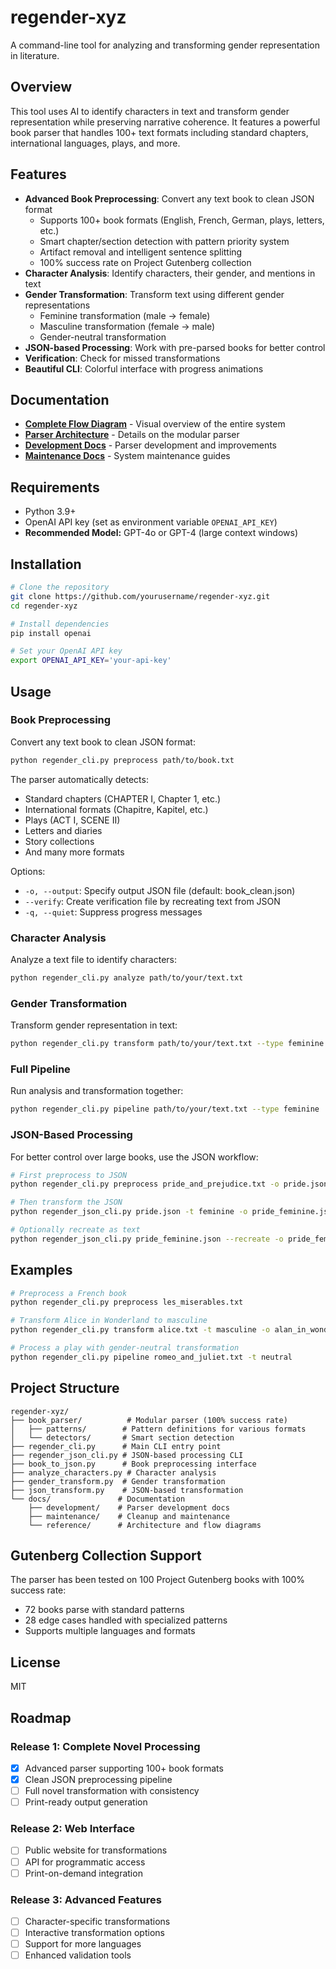 # regender-xyz

A command-line tool for analyzing and transforming gender representation in literature.

## Overview

This tool uses AI to identify characters in text and transform gender representation while preserving narrative coherence. It features a powerful book parser that handles 100+ text formats including standard chapters, international languages, plays, and more.

## Features

- **Advanced Book Preprocessing**: Convert any text book to clean JSON format
  - Supports 100+ book formats (English, French, German, plays, letters, etc.)
  - Smart chapter/section detection with pattern priority system
  - Artifact removal and intelligent sentence splitting
  - 100% success rate on Project Gutenberg collection
- **Character Analysis**: Identify characters, their gender, and mentions in text
- **Gender Transformation**: Transform text using different gender representations
  - Feminine transformation (male → female)
  - Masculine transformation (female → male)
  - Gender-neutral transformation
- **JSON-based Processing**: Work with pre-parsed books for better control
- **Verification**: Check for missed transformations
- **Beautiful CLI**: Colorful interface with progress animations

## Documentation

- **[Complete Flow Diagram](docs/reference/COMPLETE_FLOW_DIAGRAM.md)** - Visual overview of the entire system
- **[Parser Architecture](docs/development/CLEAN_PARSER_ARCHITECTURE.md)** - Details on the modular parser
- **[Development Docs](docs/development/)** - Parser development and improvements
- **[Maintenance Docs](docs/maintenance/)** - System maintenance guides

## Requirements

- Python 3.9+
- OpenAI API key (set as environment variable `OPENAI_API_KEY`)
- **Recommended Model:** GPT-4o or GPT-4 (large context windows)

## Installation

```bash
# Clone the repository
git clone https://github.com/yourusername/regender-xyz.git
cd regender-xyz

# Install dependencies
pip install openai

# Set your OpenAI API key
export OPENAI_API_KEY='your-api-key'
```

## Usage

### Book Preprocessing

Convert any text book to clean JSON format:

```bash
python regender_cli.py preprocess path/to/book.txt
```

The parser automatically detects:
- Standard chapters (CHAPTER I, Chapter 1, etc.)
- International formats (Chapitre, Kapitel, etc.)
- Plays (ACT I, SCENE II)
- Letters and diaries
- Story collections
- And many more formats

Options:
- `-o, --output`: Specify output JSON file (default: book_clean.json)
- `--verify`: Create verification file by recreating text from JSON
- `-q, --quiet`: Suppress progress messages

### Character Analysis

Analyze a text file to identify characters:

```bash
python regender_cli.py analyze path/to/your/text.txt
```

### Gender Transformation

Transform gender representation in text:

```bash
python regender_cli.py transform path/to/your/text.txt --type feminine
```

### Full Pipeline

Run analysis and transformation together:

```bash
python regender_cli.py pipeline path/to/your/text.txt --type feminine
```

### JSON-Based Processing

For better control over large books, use the JSON workflow:

```bash
# First preprocess to JSON
python regender_cli.py preprocess pride_and_prejudice.txt -o pride.json

# Then transform the JSON
python regender_json_cli.py pride.json -t feminine -o pride_feminine.json

# Optionally recreate as text
python regender_json_cli.py pride_feminine.json --recreate -o pride_feminine.txt
```

## Examples

```bash
# Preprocess a French book
python regender_cli.py preprocess les_miserables.txt

# Transform Alice in Wonderland to masculine
python regender_cli.py transform alice.txt -t masculine -o alan_in_wonderland.txt

# Process a play with gender-neutral transformation
python regender_cli.py pipeline romeo_and_juliet.txt -t neutral
```

## Project Structure

```
regender-xyz/
├── book_parser/          # Modular parser (100% success rate)
│   ├── patterns/        # Pattern definitions for various formats
│   └── detectors/       # Smart section detection
├── regender_cli.py      # Main CLI entry point
├── regender_json_cli.py # JSON-based processing CLI
├── book_to_json.py      # Book preprocessing interface
├── analyze_characters.py # Character analysis
├── gender_transform.py  # Gender transformation
├── json_transform.py    # JSON-based transformation
└── docs/               # Documentation
    ├── development/    # Parser development docs
    ├── maintenance/    # Cleanup and maintenance
    └── reference/      # Architecture and flow diagrams
```

## Gutenberg Collection Support

The parser has been tested on 100 Project Gutenberg books with 100% success rate:
- 72 books parse with standard patterns
- 28 edge cases handled with specialized patterns
- Supports multiple languages and formats

## License

MIT

## Roadmap

### Release 1: Complete Novel Processing
- [x] Advanced parser supporting 100+ book formats
- [x] Clean JSON preprocessing pipeline
- [ ] Full novel transformation with consistency
- [ ] Print-ready output generation

### Release 2: Web Interface
- [ ] Public website for transformations
- [ ] API for programmatic access
- [ ] Print-on-demand integration

### Release 3: Advanced Features
- [ ] Character-specific transformations
- [ ] Interactive transformation options
- [ ] Support for more languages
- [ ] Enhanced validation tools